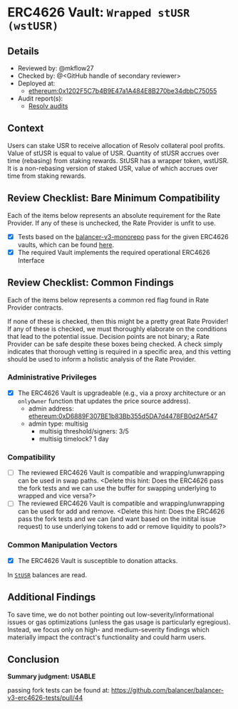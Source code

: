 # ERC4626 Vault: `Wrapped stUSR (wstUSR)`

## Details
- Reviewed by: @mkflow27
- Checked by: @\<GitHub handle of secondary reviewer\>
- Deployed at:
    - [ethereum:0x1202F5C7b4B9E47a1A484E8B270be34dbbC75055](https://etherscan.io/address/0x1202F5C7b4B9E47a1A484E8B270be34dbbC75055#readProxyContract)
- Audit report(s):
    - [Resolv audits](https://docs.resolv.xyz/litepaper/resources/security)

## Context
Users can stake USR to receive allocation of Resolv collateral pool profits. Value of stUSR is equal to value of USR. Quantity of stUSR accrues over time (rebasing) from staking rewards. StUSR has a wrapper token, wstUSR. It is a non-rebasing version of staked USR, value of which accrues over time from staking rewards.

## Review Checklist: Bare Minimum Compatibility
Each of the items below represents an absolute requirement for the Rate Provider. If any of these is unchecked, the Rate Provider is unfit to use.

- [x] Tests based on the [balancer-v3-monorepo](https://github.com/balancer/balancer-v3-monorepo/tree/main/pkg/vault/test/foundry/fork) pass for the given ERC4626 vaults, which can be found [here](https://github.com/balancer/balancer-v3-erc4626-tests/tree/main/test).
- [x] The required Vault implements the required operational ERC4626 Interface

## Review Checklist: Common Findings
Each of the items below represents a common red flag found in Rate Provider contracts.

If none of these is checked, then this might be a pretty great Rate Provider! If any of these is checked, we must thoroughly elaborate on the conditions that lead to the potential issue. Decision points are not binary; a Rate Provider can be safe despite these boxes being checked. A check simply indicates that thorough vetting is required in a specific area, and this vetting should be used to inform a holistic analysis of the Rate Provider.

### Administrative Privileges
- [x] The ERC4626 Vault is upgradeable (e.g., via a proxy architecture or an `onlyOwner` function that updates the price source address). 
    - admin address: [ethereum:0xD6889F307BE1b83Bb355d5DA7d4478FB0d2Af547](https://etherscan.io/address/0xD6889F307BE1b83Bb355d5DA7d4478FB0d2Af547)
    - admin type: multisig
        - multisig threshold/signers: 3/5
        - multisig timelock? 1 day


### Compatibility 
- [ ] The reviewed ERC4626 Vault is compatible and wrapping/unwrapping can be used in swap paths. <Delete this hint: Does the ERC4626 pass the fork tests and we can use the buffer for swapping underlying to wrapped and vice versa?>
- [ ] The reviewed ERC4626 Vault is compatible and wrapping/unwrapping can be used for add and remove. <Delete this hint: Does the ERC4626 pass the fork tests and we can (and want based on the initital issue request) to use underlying tokens to add or remove liquidity to pools?>

### Common Manipulation Vectors
- [x] The ERC4626 Vault is susceptible to donation attacks.

In [`StUSR`](https://etherscan.io/address/0xba1600735a039e2b3bf1d1d2f1a7f80f45973da7#code) balances are read.

## Additional Findings
To save time, we do not bother pointing out low-severity/informational issues or gas optimizations (unless the gas usage is particularly egregious). Instead, we focus only on high- and medium-severity findings which materially impact the contract's functionality and could harm users.

## Conclusion
**Summary judgment: USABLE**

passing fork tests can be found at: https://github.com/balancer/balancer-v3-erc4626-tests/pull/44